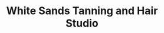 ---
title: "White Sands Tanning and Hair Studio"
url: /crestview/white-sands-tanning-and-hair-studio/
shop: beauty
---